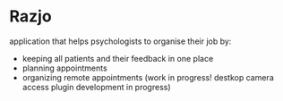 # Razjo
application that helps psychologists to organise their job by:
- keeping all patients and their feedback in one place
- planning appointments
- organizing remote appointments (work in progress! destkop camera access plugin development in progress)
